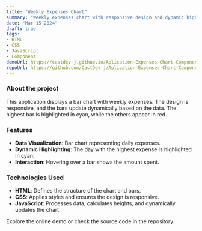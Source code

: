 ```yaml
---
title: "Weekly Expenses Chart"
summary: "Weekly expenses chart with responsive design and dynamic highlighting."
date: "Mar 15 2024"
draft: true
tags:
- HTML
- CSS
- JavaScript
- Component
demoUrl: https://castdev-j.github.io/Aplication-Expenses-Chart-Component-Main/
repoUrl: https://github.com/CastDev-j/Aplication-Expenses-Chart-Component-Main
---
```


### About the project  
This application displays a bar chart with weekly expenses. The design is responsive, and the bars update dynamically based on the data. The highest bar is highlighted in cyan, while the others appear in red.

### Features  
- **Data Visualization**: Bar chart representing daily expenses.  
- **Dynamic Highlighting**: The day with the highest expense is highlighted in cyan.  
- **Interaction**: Hovering over a bar shows the amount spent.  

### Technologies Used  
- **HTML**: Defines the structure of the chart and bars.  
- **CSS**: Applies styles and ensures the design is responsive.  
- **JavaScript**: Processes data, calculates heights, and dynamically updates the chart.  

Explore the online demo or check the source code in the repository.
